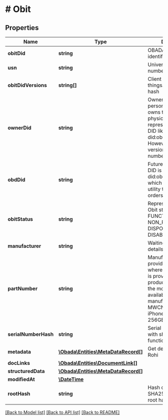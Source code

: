 # # Obit

## Properties

Name | Type | Description | Notes
------------ | ------------- | ------------- | -------------
**obitDid** | **string** | OBADA decentralized identifier | 
**usn** | **string** | Universal serial number | 
**obitDidVersions** | **string[]** | Client generated things. First hash + last hash | 
**ownerDid** | **string** | Owner is the person/entity that owns the obit and the physical asset it represents. Format is a DID like did:obada:owner:1234. However in the current version only test numbers will be used. | 
**obdDid** | **string** | Future use. The OBD DID is formatted like did:obada:obd:1234, which represents a utility token tracking orders and proofs. | 
**obitStatus** | **string** | Represent available Obit statuses:   - FUNCTIONAL   - NON_FUNCTIONAL   - DISPOSED   - STOLEN   - DISABLED_BY_OWNER | 
**manufacturer** | **string** | Waiting more specific details from Rohi | 
**partNumber** | **string** | Manufacturer provided. In cases where no part number is provided for the product, use model, or the most specific ID available from the manufacturer. MWCN2LL/A (an iPhone 11 Pro, Silver, 256GB, model A2160) | 
**serialNumberHash** | **string** | Serial number hashed with sha256 hash function | 
**metadata** | [**\Obada\Entities\MetaDataRecord[]**](MetaDataRecord.md) | Get description from Rohi | [optional] 
**docLinks** | [**\Obada\Entities\DocumentLink[]**](DocumentLink.md) |  | [optional] 
**structuredData** | [**\Obada\Entities\MetaDataRecord[]**](MetaDataRecord.md) |  | [optional] 
**modifiedAt** | [**\DateTime**](\DateTime.md) |  | [optional] 
**rootHash** | **string** | Hash calculated by SHA256 (previous Obit root hash + Obit data) | [optional] 

[[Back to Model list]](../../README.md#documentation-for-models) [[Back to API list]](../../README.md#documentation-for-api-endpoints) [[Back to README]](../../README.md)


